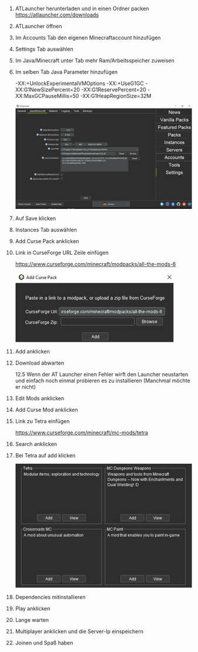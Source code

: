 1. ATLauncher herunterladen und in einen Ordner packen
	https://atlauncher.com/downloads

2. ATLauncher öffnen

3. Im Accounts Tab den eigenen Minecraftaccount hinzufügen

4. Settings Tab auswählen

5. Im Java/Minecraft unter Tab mehr Ram/Arbeitsspeicher zuweisen

6. Im selben Tab Java Parameter hinzufügen
	
	-XX:+UnlockExperimentalVMOptions 
	-XX:+UseG1GC 
	-XX:G1NewSizePercent=20 
	-XX:G1ReservePercent=20 
	-XX:MaxGCPauseMillis=50 
	-XX:G1HeapRegionSize=32M
	
	![Java Args](/images/ATM6/JavaArgs.png)
	
7. Auf Save klicken
	
8. Instances Tab auswählen

9. Add Curse Pack anklicken

10. Link in CurseForge URL Zeile einfügen
	
	https://www.curseforge.com/minecraft/modpacks/all-the-mods-6
	
	![URL](/images/ATM6/URL.png)
	
11. Add anklicken

12. Download abwarten

	12.5 Wenn der AT Launcher einen Fehler wirft den Launcher neustarten und einfach noch einmal probieren es zu installieren
	(Manchmal möchte er nicht)

13. Edit Mods anklicken

14. Add Curse Mod anklicken

15. Link zu Tetra einfügen
	
	https://www.curseforge.com/minecraft/mc-mods/tetra
	
16. Search anklicken

17. Bei Tetra auf add klicken

	![Tetra](/images/ATM6/Tetra.png)
	
18. Dependencies mitinstallieren

19. Play anklicken

20. Lange warten

21. Multiplayer anklicken und die Server-Ip einspeichern

22. Joinen und Spaß haben
